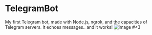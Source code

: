 # TelegramBot
My first Telegram bot, made with Node.js, ngrok, and the capacities of Telegram servers. It echoes messages.. and it works!
![image](https://user-images.githubusercontent.com/103506746/184340721-68d45689-3e85-46ad-8de6-92df714878a8.png)
#<3
